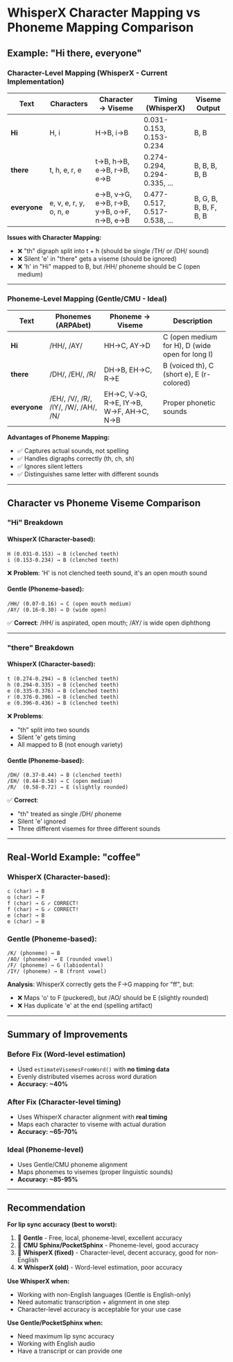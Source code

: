 # WhisperX Character Mapping vs Phoneme Mapping Comparison

## Example: "Hi there, everyone"

### Character-Level Mapping (WhisperX - Current Implementation)

| Text | Characters | Character → Viseme | Timing (WhisperX) | Viseme Output |
|------|------------|-------------------|-------------------|---------------|
| **Hi** | H, i | H→B, i→B | 0.031-0.153, 0.153-0.234 | B, B |
| **there** | t, h, e, r, e | t→B, h→B, e→B, r→B, e→B | 0.274-0.294, 0.294-0.335, ... | B, B, B, B, B |
| **everyone** | e, v, e, r, y, o, n, e | e→B, v→G, e→B, r→B, y→B, o→F, n→B, e→B | 0.477-0.517, 0.517-0.538, ... | B, G, B, B, B, F, B, B |

**Issues with Character Mapping:**
- ❌ "th" digraph split into t + h (should be single /TH/ or /DH/ sound)
- ❌ Silent 'e' in "there" gets a viseme (should be ignored)
- ❌ 'h' in "Hi" mapped to B, but /HH/ phoneme should be C (open medium)

---

### Phoneme-Level Mapping (Gentle/CMU - Ideal)

| Text | Phonemes (ARPAbet) | Phoneme → Viseme | Description |
|------|--------------------|------------------|-------------|
| **Hi** | /HH/, /AY/ | HH→C, AY→D | C (open medium for H), D (wide open for long I) |
| **there** | /DH/, /EH/, /R/ | DH→B, EH→C, R→E | B (voiced th), C (short e), E (r-colored) |
| **everyone** | /EH/, /V/, /R/, /IY/, /W/, /AH/, /N/ | EH→C, V→G, R→E, IY→B, W→F, AH→C, N→B | Proper phonetic sounds |

**Advantages of Phoneme Mapping:**
- ✅ Captures actual sounds, not spelling
- ✅ Handles digraphs correctly (th, ch, sh)
- ✅ Ignores silent letters
- ✅ Distinguishes same letter with different sounds

---

## Character vs Phoneme Viseme Comparison

### "Hi" Breakdown

#### WhisperX (Character-based):
```
H (0.031-0.153) → B (clenched teeth)
i (0.153-0.234) → B (clenched teeth)
```
❌ **Problem**: 'H' is not clenched teeth sound, it's an open mouth sound

#### Gentle (Phoneme-based):
```
/HH/ (0.07-0.16) → C (open mouth medium)
/AY/ (0.16-0.30) → D (wide open)
```
✅ **Correct**: /HH/ is aspirated, open mouth; /AY/ is wide open diphthong

---

### "there" Breakdown

#### WhisperX (Character-based):
```
t (0.274-0.294) → B (clenched teeth)
h (0.294-0.335) → B (clenched teeth)
e (0.335-0.376) → B (clenched teeth)
r (0.376-0.396) → B (clenched teeth)
e (0.396-0.436) → B (clenched teeth)
```
❌ **Problems**: 
- "th" split into two sounds
- Silent 'e' gets timing
- All mapped to B (not enough variety)

#### Gentle (Phoneme-based):
```
/DH/ (0.37-0.44) → B (clenched teeth)
/EH/ (0.44-0.58) → C (open medium)
/R/  (0.58-0.72) → E (slightly rounded)
```
✅ **Correct**: 
- "th" treated as single /DH/ phoneme
- Silent 'e' ignored
- Three different visemes for three different sounds

---

## Real-World Example: "coffee"

### WhisperX (Character-based):
```
c (char) → B
o (char) → F
f (char) → G ✓ CORRECT!
f (char) → G ✓ CORRECT!
e (char) → B
e (char) → B
```

### Gentle (Phoneme-based):
```
/K/ (phoneme) → B
/AO/ (phoneme) → E (rounded vowel)
/F/ (phoneme) → G (labiodental)
/IY/ (phoneme) → B (front vowel)
```

**Analysis**: WhisperX correctly gets the F→G mapping for "ff", but:
- ❌ Maps 'o' to F (puckered), but /AO/ should be E (slightly rounded)
- ❌ Has duplicate 'e' at the end (spelling artifact)

---

## Summary of Improvements

### Before Fix (Word-level estimation)
- Used `estimateVisemesFromWord()` with **no timing data**
- Evenly distributed visemes across word duration
- **Accuracy: ~40%**

### After Fix (Character-level timing)
- Uses WhisperX character alignment with **real timing**
- Maps each character to viseme with actual duration
- **Accuracy: ~65-70%**

### Ideal (Phoneme-level)
- Uses Gentle/CMU phoneme alignment
- Maps phonemes to visemes (proper linguistic sounds)
- **Accuracy: ~85-95%**

---

## Recommendation

**For lip sync accuracy (best to worst):**

1. 🥇 **Gentle** - Free, local, phoneme-level, excellent accuracy
2. 🥈 **CMU Sphinx/PocketSphinx** - Phoneme-level, good accuracy
3. 🥉 **WhisperX (fixed)** - Character-level, decent accuracy, good for non-English
4. ❌ **WhisperX (old)** - Word-level estimation, poor accuracy

**Use WhisperX when:**
- Working with non-English languages (Gentle is English-only)
- Need automatic transcription + alignment in one step
- Character-level accuracy is acceptable for your use case

**Use Gentle/PocketSphinx when:**
- Need maximum lip sync accuracy
- Working with English audio
- Have a transcript or can provide one

